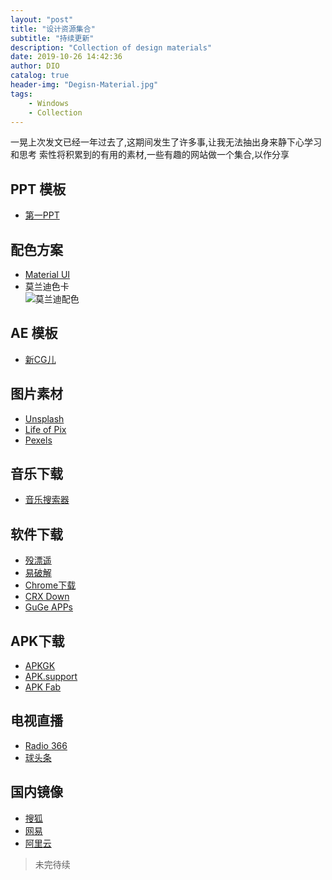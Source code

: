 ```yaml
---
layout: "post"
title: "设计资源集合"
subtitle: "持续更新"
description: "Collection of design materials"
date: 2019-10-26 14:42:36
author: DIO
catalog: true
header-img: "Degisn-Material.jpg"
tags: 
    - Windows
    - Collection
---
```


一晃上次发文已经一年过去了,这期间发生了许多事,让我无法抽出身来静下心学习和思考
索性将积累到的有用的素材,一些有趣的网站做一个集合,以作分享  

## PPT 模板  

* [第一PPT](http://www.1ppt.com/)  

## 配色方案  

* [Material UI](https://www.materialui.co/)  
* 莫兰迪色卡  
![莫兰迪配色](Morandi.jpg)  

## AE 模板  

* [新CG儿](https://www.newcger.com/)  

## 图片素材  

* [Unsplash](https://unsplash.com/)  
* [Life of Pix](https://www.lifeofpix.com/)  
* [Pexels](https://www.pexels.com/)  

## 音乐下载  

* [音乐搜索器](http://fm.viapi.cn/)  

## 软件下载  

* [殁漂遥](https://www.laomoit.com/)  
* [易破解](http://www.ypojie.com/)  
* [Chrome下载](https://tools.shuax.com/chrome/)  
* [CRX Down](http://crxdown.com/)  
* [GuGe APPs](https://www.gugeapps.net/)  

## APK下载  

* [APKGK](https://apkgk.com/)  
* [APK.support](https://apk.support/)  
* [APK Fab](https://apkfab.com/)  

## 电视直播  

* [Radio 366](http://www.radio366.com/tv/)  
* [球头条](https://www.qttzb.com/)  

## 国内镜像  

* [搜狐](http://mirrors.sohu.com/)  
* [网易](http://mirrors.163.com/)  
* [阿里云](http://mirrors.aliyun.com/)  

> 未完待续
